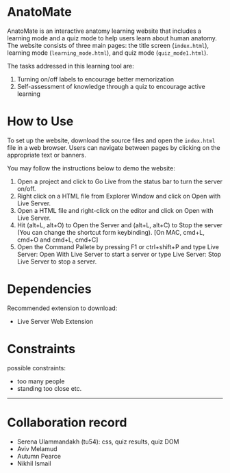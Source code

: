 # AnatoMate

AnatoMate is an interactive anatomy learning website that includes a learning mode and a quiz mode to help users learn about human anatomy. The website consists of three main pages: the title screen (<code>index.html</code>), learning mode (<code>learning_mode.html</code>), and quiz mode (<code>quiz_mode1.html</code>).

The tasks addressed in this learning tool are:
1. Turning on/off labels to encourage better memorization
2. Self-assessment of knowledge through a quiz to encourage active learning

# How to Use

To set up the website, download the source files and open the <code>index.html</code> file in a web browser. Users can navigate between pages by clicking on the appropriate text or banners.

You may follow the instructions below to demo the website:

1. Open a project and click to Go Live from the status bar to turn the server on/off.
2. Right click on a HTML file from Explorer Window and click on Open with Live Server.
3. Open a HTML file and right-click on the editor and click on Open with Live Server.
4. Hit (alt+L, alt+O) to Open the Server and (alt+L, alt+C) to Stop the server (You can change the shortcut form keybinding). [On MAC, cmd+L, cmd+O and cmd+L, cmd+C]
5. Open the Command Pallete by pressing F1 or ctrl+shift+P and type Live Server: Open With Live Server to start a server or type Live Server: Stop Live Server to stop a server.

# Dependencies

Recommended extension to download:
- Live Server Web Extension

# Constraints

possible constraints:
- too many people 
- standing too close etc.

---

# Collaboration record

- Serena Ulammandakh (tu54): css, quiz results, quiz DOM
- Aviv Melamud
- Autumn Pearce
- Nikhil Ismail



